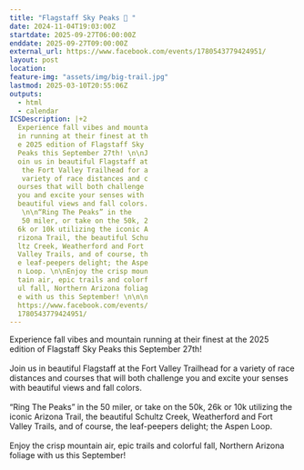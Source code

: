 ```yaml
---
title: "Flagstaff Sky Peaks 🍂 "
date: 2024-11-04T19:03:00Z
startdate: 2025-09-27T06:00:00Z
enddate: 2025-09-27T09:00:00Z
external_url: https://www.facebook.com/events/1780543779424951/
layout: post
location: 
feature-img: "assets/img/big-trail.jpg"
lastmod: 2025-03-10T20:55:06Z
outputs:
  - html
  - calendar
ICSDescription: |+2
  Experience fall vibes and mounta  in running at their finest at th  e 2025 edition of Flagstaff Sky   Peaks this September 27th! \n\nJ  oin us in beautiful Flagstaff at   the Fort Valley Trailhead for a   variety of race distances and c  ourses that will both challenge   you and excite your senses with   beautiful views and fall colors.   \n\n“Ring The Peaks” in the   50 miler, or take on the 50k, 2  6k or 10k utilizing the iconic A  rizona Trail, the beautiful Schu  ltz Creek, Weatherford and Fort   Valley Trails, and of course, th  e leaf-peepers delight; the Aspe  n Loop. \n\nEnjoy the crisp moun  tain air, epic trails and colorf  ul fall, Northern Arizona foliag  e with us this September! \n\n\n  https://www.facebook.com/events/  1780543779424951/
---
```


Experience fall vibes and mountain running at their finest at the 2025 edition of Flagstaff Sky Peaks this September 27th! <br>
  <br>
  Join us in beautiful Flagstaff at the Fort Valley Trailhead for a variety of race distances and courses that will both challenge you and excite your senses with beautiful views and fall colors. <br>
  <br>
  “Ring The Peaks” in the 50 miler, or take on the 50k, 26k or 10k utilizing the iconic Arizona Trail, the beautiful Schultz Creek, Weatherford and Fort Valley Trails, and of course, the leaf-peepers delight; the Aspen Loop. <br>
  <br>
  Enjoy the crisp mountain air, epic trails and colorful fall, Northern Arizona foliage with us this September! <br>
  <br>
  <br>
  
